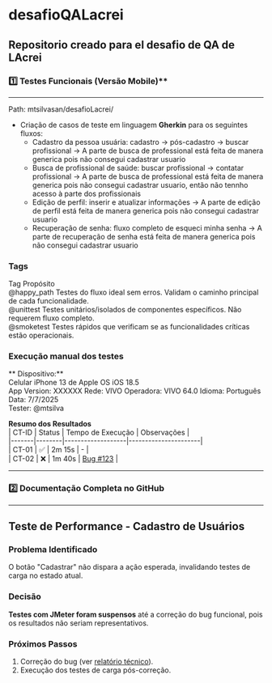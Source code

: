 # desafioQALacrei
Repositorio creado para el desafio de QA de LAcrei
------------------------------------------
### 1️⃣ Testes Funcionais (Versão Mobile)**
------------------------------------------
Path: mtsilvasan/desafioLacrei/
- Criação de casos de teste em linguagem **Gherkin** para os seguintes fluxos:
    - Cadastro da pessoa usuária: cadastro → pós-cadastro → buscar profissional -> A parte de busca de professional está feita de manera generica pois não consegui cadastrar usuario
    - Busca de profissional de saúde: buscar profissional → contatar profissional -> A parte de busca de professional está feita de manera generica pois não consegui cadastrar usuario, então não tennho acesso à parte dos profissionais
    - Edição de perfil: inserir e atualizar informações ->  A parte de edição de perfil está feita de manera generica pois não consegui cadastrar usuario
    - Recuperação de senha: fluxo completo de esqueci minha senha -> A parte de recuperação de senha está feita de manera generica pois não consegui cadastrar usuario

### **Tags**
Tag	        Propósito	
@happy_path	Testes do fluxo ideal sem erros. Validam o caminho principal de cada funcionalidade.	
@unittest	Testes unitários/isolados de componentes específicos. Não requerem fluxo completo.	
@smoketest	Testes rápidos que verificam se as funcionalidades críticas estão operacionais.	

### **Execução manual dos testes**
** Dispositivo:**  
Celular iPhone 13 de Apple OS iOS 18.5  
App Version: XXXXXX
Rede: VIVO
Operadora: VIVO 64.0
Idioma: Português 
Data: 7/7/2025  
Tester: @mtsilva

**Resumo dos Resultados**  
| CT-ID | Status | Tempo de Execução | Observações          |  
|-------|--------|-------------------|----------------------|  
| CT-01 | ✅     | 2m 15s            | -                    |  
| CT-02 | ❌     | 1m 40s            | [Bug #123](#)        |  

------------------------------------------
### **2️⃣ Documentação Completa no GitHub**
------------------------------------------


## Teste de Performance - Cadastro de Usuários

### Problema Identificado
O botão "Cadastrar" não dispara a ação esperada, invalidando testes de carga no estado atual.

### Decisão
**Testes com JMeter foram suspensos** até a correção do bug funcional, pois os resultados não seriam representativos.

### Próximos Passos
1. Correção do bug (ver [relatório técnico](./docs/RELATORIO_TECNICO.md)).
2. Execução dos testes de carga pós-correção.